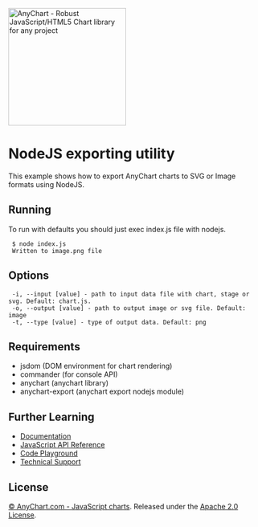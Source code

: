 [<img src="https://cdn.anychart.com/images/logo-transparent-segoe.png?2" width="234px" alt="AnyChart - Robust JavaScript/HTML5 Chart library for any project">](https://anychart.com)
# NodeJS exporting utility
This example shows how to export AnyChart charts to SVG or Image formats using NodeJS.

## Running
To run with defaults you should just exec index.js file with nodejs. 
```
 $ node index.js 
 Written to image.png file
```

## Options
```
 -i, --input [value] - path to input data file with chart, stage or svg. Default: chart.js.
 -o, --output [value] - path to output image or svg file. Default: image
 -t, --type [value] - type of output data. Default: png
```

## Requirements
* jsdom (DOM environment for chart rendering)
* commander (for console API)
* anychart (anychart library)
* anychart-export (anychart export nodejs module)

## Further Learning
* [Documentation](https://docs.anychart.com)
* [JavaScript API Reference](https://api.anychart.com)
* [Code Playground](https://playground.anychart.com)
* [Technical Support](https://anychart.com/support)

## License
[© AnyChart.com - JavaScript charts](http://www.anychart.com). Released under the [Apache 2.0 License](https://github.com/anychart-integrations/nodejs-exporting-console-utility-sample/blob/master/LICENSE).